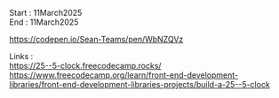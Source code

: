 Start : 11March2025</br>
End : 11March2025</br>

https://codepen.io/Sean-Teams/pen/WbNZQVz

Links : </br>
https://25--5-clock.freecodecamp.rocks/ </br>
https://www.freecodecamp.org/learn/front-end-development-libraries/front-end-development-libraries-projects/build-a-25--5-clock
